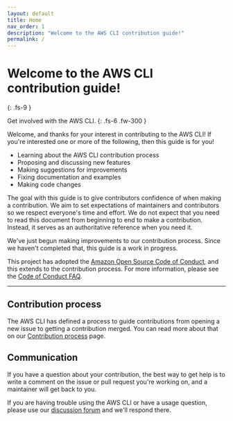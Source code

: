 ```yaml
---
layout: default
title: Home
nav_order: 1
description: "Welcome to the AWS CLI contribution guide!"
permalink: /
---
```


# Welcome to the AWS CLI contribution guide!
{: .fs-9 }

Get involved with the AWS CLI.
{: .fs-6 .fw-300 }

Welcome, and thanks for your interest in contributing to the AWS CLI! If you're interested one or more of the following, then this guide is for you!

- Learning about the AWS CLI contribution process
- Proposing and discussing new features
- Making suggestions for improvements
- Fixing documentation and examples
- Making code changes

The goal with this guide is to give contributors confidence of when making a contribution. We aim to set expectations of maintainers and contributors so we respect everyone's time and effort. We do not expect that you need to read this document from beginning to end to make a contribution. Instead, it serves as an authoritative reference when you need it.

We've just begun making improvements to our contribution process. Since we haven't completed that, this guide is a work in progress.

This project has adopted the [Amazon Open Source Code of Conduct](https://aws.github.io/code-of-conduct), and this extends to the contribution process. For more information, please see the [Code of Conduct FAQ](https://aws.github.io/code-of-conduct-faq).

---


## Contribution process

The AWS CLI has defined a process to guide contributions from opening a new issue to getting a contribution merged. You can read more about that on our [Contribution process](docs/contribution_process.md) page. 

## Communication

If you have a question about your contribution, the best way to get help is to write a comment on the issue or pull request you're working on, and a maintainer will get back to you.

If you are having trouble using the AWS CLI or have a usage question, please use our [discussion forum](https://github.com/aws/aws-cli/discussions/categories/q-a) and we'll respond there.